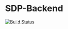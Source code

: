 # SDP-Backend
[![Build Status](https://travis-ci.org/katOfMordor/SDP-Backend.svg?branch=master)](https://travis-ci.org/katOfMordor/SDP-Backend)
